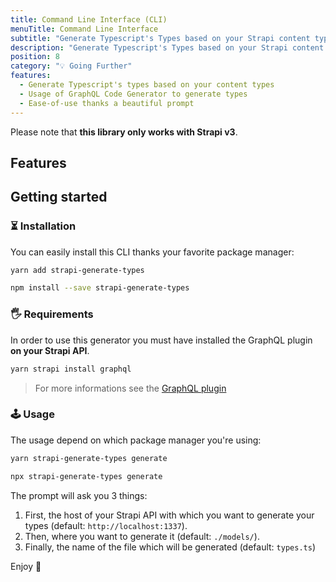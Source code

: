 ```yaml
---
title: Command Line Interface (CLI)
menuTitle: Command Line Interface
subtitle: "Generate Typescript's Types based on your Strapi content types. 💡"
description: "Generate Typescript's Types based on your Strapi content types. 💡"
position: 8
category: "💡 Going Further"
features:
  - Generate Typescript's types based on your content types
  - Usage of GraphQL Code Generator to generate types
  - Ease-of-use thanks a beautiful prompt
---
```


<alert type="warning">

Please note that **this library only works with Strapi v3**.

</alert>

## Features

<list :items="features"></list>

## Getting started

### ⏳ Installation

You can easily install this CLI thanks your favorite package manager:

<code-group>
  <code-block label="Yarn" active>

  ```bash
  yarn add strapi-generate-types
  ```

  </code-block>
  <code-block label="NPM">

  ```bash
  npm install --save strapi-generate-types
  ```

  </code-block>
</code-group>

### 🖐 Requirements

In order to use this generator you must have installed the GraphQL plugin **on your Strapi API**.

```bash
yarn strapi install graphql
```
> For more informations see the [GraphQL plugin](https://strapi.io/documentation/developer-docs/latest/development/plugins/graphql.html) 

### 🕹 Usage
The usage depend on which package manager you're using:

<code-group>
  <code-block label="Yarn" active>

  ```bash
  yarn strapi-generate-types generate
  ```

  </code-block>
  <code-block label="NPM">

  ```bash
  npx strapi-generate-types generate
  ```

  </code-block>
</code-group>

The prompt will ask you 3 things:
  1. First, the host of your Strapi API with which you want to generate your types (default: `http://localhost:1337`).
  2. Then, where you want to generate it (default: `./models/`).
  3. Finally, the name of the file which will be generated (default: `types.ts`)

Enjoy 🎉